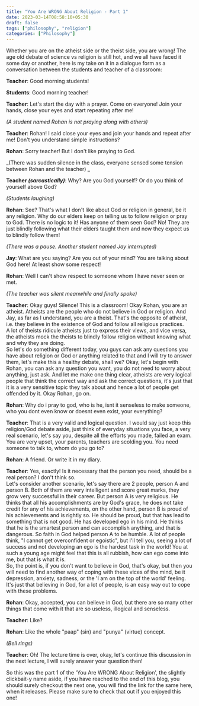 ```yaml
---
title: "You Are WRONG About Religion - Part 1"
date: 2023-03-14T08:58:10+05:30
draft: false
tags: ["philosophy", "religion"]
categories: ["Philosophy"]
---
```


Whether you are on the atheist side or the theist side, you are wrong! The age old debate of science vs religion is still hot, and we all have faced it some day or another, here is my take on it in a dialogue form as a conversation between the students and teacher of a classroom:

**Teacher**: Good morning students!

**Students**: Good morning teacher!  

**Teacher**: Let's start the day with a prayer. Come on everyone! Join your hands, close your eyes and start repeating after me!  

_(A student named Rohan is not praying along with others)_  

**Teacher**: Rohan! I said close your eyes and join your hands and repeat after me! Don't you understand simple instructions?  

**Rohan**: Sorry teacher! But I don't like praying to God. 

_(There was sudden silence in the class, everyone sensed some tension between Rohan and the teacher) _  

**Teacher _(sarcastically)_**: Why? Are you God yourself? Or do you think of yourself above God?  

_(Students laughing)_  

**Rohan**: See? That's what I don't like about God or religion in general, be it any religion. Why do our elders keep on telling us to follow religion or pray to God. There is no logic to it! Has anyone of them seen God? No! They are just blindly following what their elders taught them and now they expect us to blindly follow them!  

_(There was a pause. Another student named Jay interrupted)_  

**Jay**: What are you saying? Are you out of your mind? You are talking about God here! At least show some respect!  

**Rohan**: Well I can't show respect to someone whom I have never seen or met.  

_(The teacher was silent meanwhile and finally spoke)_  

**Teacher**: Okay guys! Silence! This is a classroom! Okay Rohan, you are an atheist. Atheists are the people who do not believe in God or religion. And Jay, as far as I understand, you are a theist. That's the opposite of atheist, i.e. they believe in the existence of God and follow all religious practices.  
A lot of theists ridicule atheists just to express their views, and vice versa, the atheists mock the theists to blindly follow religion without knowing what and why they are doing.  
So let's do something different today, you guys can ask any questions you have about religion or God or anything related to that and I will try to answer them, let's make this a healthy debate, shall we? Okay, let's begin with Rohan, you can ask any question you want, you do not need to worry about anything, just ask. And let me make one thing clear, atheists are very logical people that think the correct way and ask the correct questions, it's just that it is a very sensitive topic they talk about and hence a lot of people get offended by it. Okay Rohan, go on.  

**Rohan**: Why do i pray to god, who is he, isnt it senseless to make someone, who you dont even know or doesnt even exist, your everything?  

**Teacher**: That is a very valid and logical question. I would say just keep this religion/God debate aside, just think of everyday situations you face, a very real scenario, let's say you, despite all the efforts you made, failed an exam. You are very upset, your parents, teachers are scolding you. You need someone to talk to, whom do you go to?  

**Rohan**: A friend. Or write it in my diary.  

**Teacher**: Yes, exactly! Is it necessary that the person you need, should be a real person? I don't think so.  
Let's consider another scenario, let's say there are 2 people, person A and person B. Both of them are very intelligent and score great marks, they grow very successful in their career. But person A is very religious. He thinks that all his accomplishments are by God's grace, he does not take credit for any of his achievements, on the other hand, person B is proud of his achievements and is rightly so. He should be proud, but that has lead to something that is not good. He has developed ego in his mind. He thinks that he is the smartest person and can accomplish anything, and that is dangerous. So faith in God helped person A to be humble. A lot of people think, "I cannot get overconfident or egoistic", but I'll tell you, seeing a lot of success and not developing an ego is the hardest task in the world! You at such a young age might feel that this is all rubbish, how can ego come into me, but that is what it is.  
So, the point is, if you don't want to believe in God, that's okay, but then you will need to find another way of coping with these vices of the mind, be it depression, anxiety, sadness, or the 'I am on the top of the world' feeling. It's just that believing in God, for a lot of people, is an easy way out to cope with these problems.

**Rohan**: Okay, accepted, you can believe in God, but there are so many other things that come with it that are so useless, illogical and senseless.

**Teacher**: Like?

**Rohan**: Like the whole "paap" (sin) and "punya" (virtue) concept.  

_(Bell rings)_

**Teacher**: Oh! The lecture time is over, okay, let's continue this discussion in the next lecture, I will surely answer your question then!

So this was the part 1 of the 'You Are WRONG About Religion', the slightly clickbait-y name aside, if you have reached to the end of this blog, you should surely checkout the next one, you will find the link for the same here, when it releases. Please make sure to check that out if you enjoyed this one!